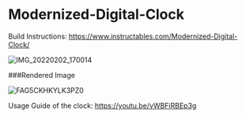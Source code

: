 # Modernized-Digital-Clock
Build Instructions: https://www.instructables.com/Modernized-Digital-Clock/

![IMG_20220202_170014](https://user-images.githubusercontent.com/87944335/152295671-bcc7d6e5-fa2b-40a5-8fc2-e34851b56b7a.jpg)

###Rendered Image

![FAG5CKHKYLK3PZ0](https://user-images.githubusercontent.com/87944335/192938842-32029ad3-6837-46dd-99b3-a0c8998dae17.png)

Usage Guide of the clock: https://youtu.be/vWBFiRBEp3g
